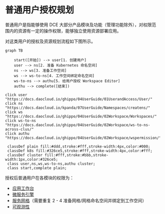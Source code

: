 # 普通用户授权规划

普通用户是指能够使用 DCE 大部分产品模块及功能（管理功能除外），对权限范围内的资源有一定的操作权限，能够独立使用资源部署应用。

对这类用户的授权及资源规划流程如下图所示。

```mermaid
graph TB

    start([开始]) --> user[1. 创建用户]
    user --> ns[2. 准备 Kubernetes 命名空间]
    ns --> ws[3. 准备工作空间]
    ws --> ws-to-ns[4. 工作空间绑定命名空间]
    ws-to-ns --> authu[5. 给用户授权 Workspace Editor]
    authu --> complete([结束])
    
click user "https://docs.daocloud.io/ghippo/04UserGuide/01UserandAccess/User/"
click ns "https://docs.daocloud.io/kpanda/07UserGuide/Namespaces/createns/"
click ws "https://docs.daocloud.io/ghippo/04UserGuide/02Workspace/Workspaces/"
click ws-to-ns "https://docs.daocloud.io/ghippo/04UserGuide/02Workspace/ws-to-ns-across-clus/"
click authu "https://docs.daocloud.io/ghippo/04UserGuide/02Workspace/wspermission/"

 classDef plain fill:#ddd,stroke:#fff,stroke-width:4px,color:#000;
 classDef k8s fill:#326ce5,stroke:#fff,stroke-width:4px,color:#fff;
 classDef cluster fill:#fff,stroke:#bbb,stroke-width:1px,color:#326ce5;
 class user,ns,ws,ws-to-ns,authu cluster;
 class start,complete plain;
```

授权后普通用户在各模块的权限为：

- [应用工作台](../../permissions/amamba.md)
- [微服务引擎](../../permissions/skoala.md)
- [服务网格](../../permissions/mspider.md)（需要重复 2 - 4 准备网格/网格命名空间并绑定到工作空间）
- [可观测性](../../../insight/06UserGuide/permission.md)
